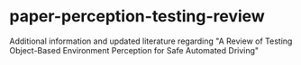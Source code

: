 # paper-perception-testing-review
Additional information and updated literature regarding "A Review of Testing Object-Based Environment Perception for Safe Automated Driving"
